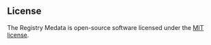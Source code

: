 ## License

The Registry Medata is open-source software licensed under the [MIT license](https://opensource.org/licenses/MIT).

